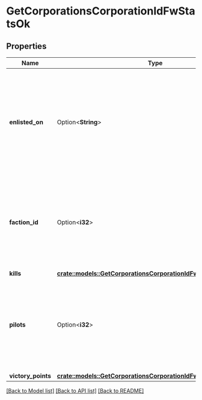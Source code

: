 # GetCorporationsCorporationIdFwStatsOk

## Properties

Name | Type | Description | Notes
------------ | ------------- | ------------- | -------------
**enlisted_on** | Option<**String**> | The enlistment date of the given corporation into faction warfare. Will not be included if corporation is not enlisted in faction warfare | [optional]
**faction_id** | Option<**i32**> | The faction the given corporation is enlisted to fight for. Will not be included if corporation is not enlisted in faction warfare | [optional]
**kills** | [**crate::models::GetCorporationsCorporationIdFwStatsKills**](get_corporations_corporation_id_fw_stats_kills.md) |  | 
**pilots** | Option<**i32**> | How many pilots the enlisted corporation has. Will not be included if corporation is not enlisted in faction warfare | [optional]
**victory_points** | [**crate::models::GetCorporationsCorporationIdFwStatsVictoryPoints**](get_corporations_corporation_id_fw_stats_victory_points.md) |  | 

[[Back to Model list]](../README.md#documentation-for-models) [[Back to API list]](../README.md#documentation-for-api-endpoints) [[Back to README]](../README.md)


